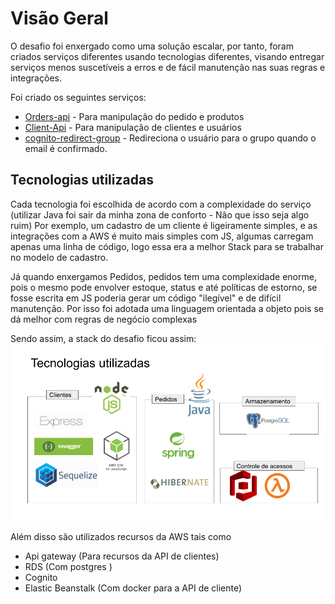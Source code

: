 
# Visão Geral 

O desafio foi enxergado como uma solução escalar, por tanto, foram criados serviços diferentes usando tecnologias diferentes, visando entregar serviços menos suscetíveis a erros e de fácil manutenção nas suas regras e integrações.

Foi criado os seguintes serviços: 

 - [Orders-api](https://github.com/gcamargosilva/quero-ser-paguer-backend/tree/feature/orders-api/orders-api) - Para manipulação do pedido e produtos 
 - [Client-Api](https://github.com/gcamargosilva/quero-ser-paguer-backend/tree/feature/orders-api/clients-api) - Para manipulação de clientes e usuários
 - [cognito-redirect-group](https://github.com/gcamargosilva/quero-ser-paguer-backend/tree/feature/orders-api/lambdas/cognito-redirect-group) - Redireciona o usuário para o grupo quando o email é confirmado.

## Tecnologias utilizadas
Cada tecnologia foi escolhida de acordo com a complexidade do serviço (utilizar Java foi sair da minha zona de conforto - Não que isso seja algo ruim)
Por exemplo, um cadastro de um cliente é ligeiramente simples, e as integrações com a AWS é muito mais simples com JS, algumas carregam apenas uma linha de código, logo essa era a melhor Stack para se trabalhar no modelo de cadastro. 

Já quando enxergamos Pedidos, pedidos tem uma complexidade enorme, pois o mesmo pode envolver estoque, status e até políticas de estorno, se fosse escrita em JS poderia gerar um código "ilegível" e de difícil manutenção. Por isso foi adotada uma linguagem orientada a objeto pois se dá melhor com regras de negócio complexas

Sendo assim, a stack do desafio ficou assim: 
![](stack.png)

Além disso são utilizados recursos da AWS tais como 
 

 - Api gateway (Para recursos da API de clientes)
 - RDS (Com postgres )
 - Cognito 
 - Elastic Beanstalk (Com docker para a API de cliente)

 

 
